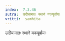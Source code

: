 ```yaml
---
index:  7.3.46
sutra:  उदीचामातः स्थाने यकपूर्वायाः
vritti:  samhita 
---
```


उदीचामातः स्थाने यकपूर्वायाः

